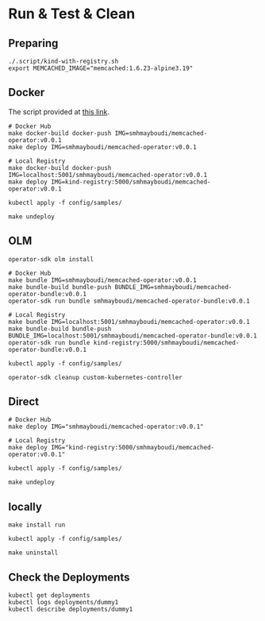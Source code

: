 # Run & Test & Clean

## Preparing

```shell
./.script/kind-with-registry.sh
export MEMCACHED_IMAGE="memcached:1.6.23-alpine3.19"
```

## Docker

The script provided at [this link](https://kind.sigs.k8s.io/docs/user/local-registry/).

```shell
# Docker Hub
make docker-build docker-push IMG=smhmayboudi/memcached-operator:v0.0.1
make deploy IMG=smhmayboudi/memcached-operator:v0.0.1

# Local Registry
make docker-build docker-push IMG=localhost:5001/smhmayboudi/memcached-operator:v0.0.1
make deploy IMG=kind-registry:5000/smhmayboudi/memcached-operator:v0.0.1

kubectl apply -f config/samples/

make undeploy
```

## OLM

```shell
operator-sdk olm install

# Docker Hub
make bundle IMG=smhmayboudi/memcached-operator:v0.0.1
make bundle-build bundle-push BUNDLE_IMG=smhmayboudi/memcached-operator-bundle:v0.0.1
operator-sdk run bundle smhmayboudi/memcached-operator-bundle:v0.0.1

# Local Registry
make bundle IMG=localhost:5001/smhmayboudi/memcached-operator:v0.0.1
make bundle-build bundle-push BUNDLE_IMG=localhost:5001/smhmayboudi/memcached-operator-bundle:v0.0.1
operator-sdk run bundle kind-registry:5000/smhmayboudi/memcached-operator-bundle:v0.0.1

kubectl apply -f config/samples/

operator-sdk cleanup custom-kubernetes-controller
```

## Direct

```shell
# Docker Hub
make deploy IMG="smhmayboudi/memcached-operator:v0.0.1"

# Local Registry
make deploy IMG="kind-registry:5000/smhmayboudi/memcached-operator:v0.0.1"

kubectl apply -f config/samples/

make undeploy
```

## locally

```shell
make install run

kubectl apply -f config/samples/

make uninstall
```

## Check the Deployments

```shell
kubectl get deployments
kubectl logs deployments/dummy1
kubectl describe deployments/dummy1
```
